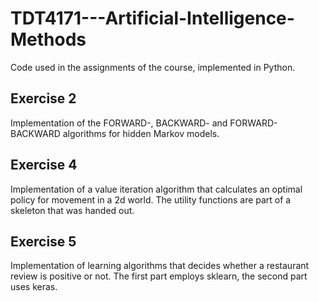 # TDT4171---Artificial-Intelligence-Methods

Code used in the assignments of the course, implemented in Python.

## Exercise 2

Implementation of the FORWARD-, BACKWARD- and FORWARD-BACKWARD algorithms for hidden Markov models. 

## Exercise 4

Implementation of a value iteration algorithm that calculates an optimal policy for movement in a 2d world. The utility functions are part of a skeleton that was handed out.

## Exercise 5

Implementation of learning algorithms that decides whether a restaurant review is positive or not. The first part employs sklearn, the second part uses keras.
